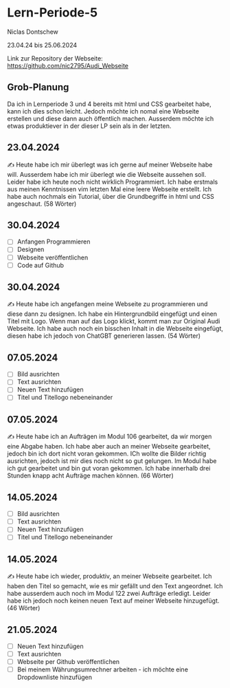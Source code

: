 # Lern-Periode-5

Niclas Dontschew

23.04.24 bis 25.06.2024

Link zur Repository der Webseite: https://github.com/nic2795/Audi_Webseite

## Grob-Planung
Da ich in Lernperiode 3 und 4 bereits mit html und CSS gearbeitet habe, kann ich dies schon leicht. Jedoch möchte ich nomal eine Webseite erstellen und diese dann auch öffentlich machen. 
Ausserdem möchte ich etwas produktiever in der dieser LP sein als in der letzten. 

## 23.04.2024
✍️ Heute habe ich mir überlegt was ich gerne auf meiner Webseite habe will. Ausserdem habe ich mir überlegt wie die Webseite aussehen soll. Leider habe ich heute noch nicht wirklich Programmiert. Ich habe erstmals aus meinen Kenntnissen vim letzten Mal eine leere Webseite erstellt. Ich habe auch nochmals ein Tutorial, über die Grundbegriffe in html und CSS angeschaut. (58 Wörter)

## 30.04.2024
- [ ] Anfangen Programmieren
- [ ] Designen
- [ ] Webseite veröffentlichen
- [ ] Code auf Github

## 30.04.2024
✍️ Heute habe ich angefangen meine Webseite zu programmieren und diese dann zu designen. Ich habe ein Hintergrundbild eingefügt und einen Titel mit Logo. Wenn man auf das Logo klickt, kommt man zur Original Audi Webseite. Ich habe auch noch ein bisschen Inhalt in die Webseite eingefügt, diesen habe ich jedoch von ChatGBT generieren lassen. (54 Wörter)

## 07.05.2024
- [ ] Bild ausrichten
- [ ] Text ausrichten
- [ ] Neuen Text hinzufügen
- [ ] Titel und Titellogo nebeneinander

## 07.05.2024
✍️ Heute habe ich an Aufträgen im Modul 106 gearbeitet, da wir morgen eine Abgabe haben. Ich habe aber auch an meiner Webseite gearbeitet, jedoch bin ich dort nicht voran gekommen. ICh wollte die Bilder richtig ausrichten, jedoch ist mir dies noch nicht so gut gelungen. Im Modul habe ich gut gearbeitet und bin gut voran gekommen. Ich habe innerhalb drei Stunden knapp acht Aufträge machen können. (66 Wörter)

## 14.05.2024
- [ ] Bild ausrichten
- [ ] Text ausrichten
- [ ] Neuen Text hinzufügen
- [ ] Titel und Titellogo nebeneinander

## 14.05.2024
✍️ Heute habe ich wieder, produktiv, an meiner Webseite gearbeitet. Ich haben den Titel so gemacht, wie es mir gefällt und den Text angeordnet. Ich habe ausserdem auch noch im Modul 122 zwei Aufträge erledigt. Leider habe ich jedoch noch keinen neuen Text auf meiner Webseite hinzugefügt. (46 Wörter)

## 21.05.2024
- [ ] Neuen Text hinzufügen
- [ ] Text ausrichten
- [ ] Webseite per Github veröffentlichen
- [ ] Bei meinem Währungsumrechner arbeiten - ich möchte eine Dropdownliste hinzufügen 
